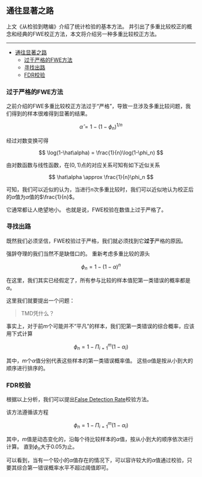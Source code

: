 ## 通往显著之路

上文《从检验到瞎编》介绍了统计检验的基本方法。
并引出了多重比较校正的概念和经典的FWE校正方法，本文将介绍另一种多重比较校正方法。

---

- [通往显著之路](#通往显著之路)
  - [过于严格的FWE方法](#过于严格的fwe方法)
  - [寻找出路](#寻找出路)
  - [FDR校验](#fdr校验)


### 过于严格的FWE方法

之前介绍的FWE多重比较校正方法过于“严格”，导致一旦涉及多重比较问题，我们得到的样本很难得到显著的结果。

$$ \hat\alpha = 1 - (1 - \phi_n)^{1/n} $$

经过对数变换可得

$$ \log(1-\hat\alpha) = \frac{1}{n}\log(1-\phi_n) $$

由对数函数与线性函数，在$(0,1)$点的对应关系可知有如下近似关系

$$ \hat\alpha \approx \frac{1}{n}\phi_n $$

可知，我们可以近似的认为，当进行$n$次多重比较时，我们可以近似地认为校正后的$\hat\alpha$值为$\alpha$值的$\frac{1}{n}$。

它通常都让人绝望地小。
也就是说，FWE校验在数值上过于严格了。

### 寻找出路

既然我们必须坚信，FWE校验过于严格，我们就必须找到它**过于**严格的原因。

强辞夺理的我们当然不是缺借口的。
重新考虑多重比较的源头

$$ \phi_n = 1 - (1-\alpha)^n $$

在这里，我们其实已经假定了，所有参与比较的样本值犯第一类错误的概率都是$\alpha$。

这里我们就要提出一个问题：

> TMD凭什么？

事实上，对于前$m$个可能并不“平凡”的样本，我们犯第一类错误的综合概率，应该用下式计算

$$ \phi_n = 1 - \Pi_{i=1}^m (1-\alpha_i)  $$

其中，$m$个$\alpha$值分别代表这些样本的第一类错误概率值。
这些$\alpha$值是按从小到大的顺序进行排序的。

### FDR校验

根据以上分析，我们可以提出[False Detection Rate](https://www.publichealth.columbia.edu/research/population-health-methods/false-discovery-rate "False Detection Rate")校验方法。

该方法遵循该方程

$$ \phi_n = 1 - \Pi_{i=1}^m (1-\alpha_i)  $$

其中，$m$值是动态变化的，沿每个待比较样本的$\alpha$值，按从小到大的顺序依次进行计算。
直到$\phi_n$大于$0.05$为止。

可以看到，当有一个较小的$\alpha$值存在的情况下，可以容许较大的$\alpha$值通过校验，只要其综合第一错误概率水平不超过阈值即可。
